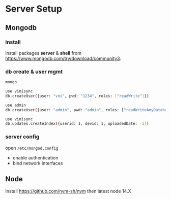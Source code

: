 # Server Setup

## Mongodb

### install

install packages **server** & **shell** from https://www.mongodb.com/try/download/community3.

### db create & user mgmt
````bash
mongo

use vinisync
db.createUser({user: "vni", pwd: "1234", roles: ["readWrite"]})

use admin
db.createUser({user: "admin", pwd: "admin", roles: ["readWriteAnyDatabase", "userAdminAnyDatabase", "dbAdminAnyDatabase"]})

use vinisync
db.updates.createIndex({userid: 1, devid: 1, uploadedDate: -1})
````

### server config
open `/etc/mongod.config`
- enable authentication
- bind network interfaces


## Node
Install https://github.com/nvm-sh/nvm then latest node 14.X
